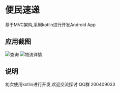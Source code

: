 # 便民速递 
基于MVC架构,采用kotiln进行开发Android App

## 应用截图
![查询](https://github.com/ysrfeng/SudiProject20170627/blob/master/doc/list.png)
![物流详情](https://github.com/ysrfeng/SudiProject20170627/blob/master/doc/details.png)



## 说明
初次使用kotlin进行开发,欢迎交流探讨
QQ群 200409033
